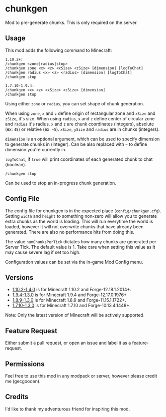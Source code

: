 # chunkgen

Mod to pre-generate chunks. This is only required on the server.

## Usage

This mod adds the following command to Minecraft:

```
1.10.2+:
/chunkgen <zone|radius|stop>
/chunkgen zone <x> <z> <xSize> <zSize> [dimension] [logToChat]
/chunkgen radius <x> <z> <radius> [dimension] [logToChat]
/chunkgen stop

1.7.10-1.9.4:
/chunkgen <x> <z> <xSize> <zSize> [dimension]
/chunkgen stop
```

Using either `zone` or `radius`, you can set shape of chunk generation.

When using `zone`, `x` and `z` define origin of rectangular zone and `xSize` and `zSize`, it's size.
When using `radius`, `x` and `z` define center of circular zone and `radius` it's radius.
`x` and `z` are chunk coordinates (integers), absolute (ex: `45`) or relative (ex: `~5`). `xSize`, `ySize` and `radius` are in chunks (integers).

`dimension` is an optional argument, which can be used to specify dimension to generate chunks in (integer). Can be also replaced with `~` to define dimension you're currently in.

`logToChat`, if `true` will print coordinates of each generated chunk to chat (boolean).

```
/chunkgen stop
```

Can be used to stop an in-progress chunk generation.

## Config File

The config file for chunkgen is in the expected place (`config/chunkgen.cfg`).
Setting `width` and `height` to something non-zero will allow you to generate extra chunks as the world is loading. This will run everytime the world is loaded, however it will not overwrite chunks that have already been generated. There are also no performance hits from doing this.

The value `numChunksPerTick` dictates how many chunks are generated per Server Tick. The default value is 1. Take care when setting this value as it may cause severe lag if set too high.

Configuration values can be set via the in-game Mod Config menu.

## Versions
- [1.10.2-1.4.0](https://github.com/gecgooden/chunkgen/releases/tag/1.4.0) is for Minecraft 1.10.2 and Forge-12.18.1.2014+.
- [1.9.4-1.3.0](https://github.com/gecgooden/chunkgen/releases/tag/1.3.0) is for Minecraft 1.9.4 and Forge-12.17.0.1976+
- [1.8.9-1.3.0](https://github.com/gecgooden/chunkgen/releases/tag/1.3.0) is for Minecraft 1.8.9 and Forge-11.15.1.1722+.
- [1.7.10-1.3.0](https://github.com/gecgooden/chunkgen/releases/tag/1.3.0) is for Minecraft 1.7.10 and Forge-10.13.4.1448+.

Note: Only the latest version of Minecraft will be actively supported. 

## Feature Request

Either submit a pull request, or open an issue and label it as a feature-request.

## Permissions

Feel free to use this mod in any modpack or server, however please credit me (gecgooden).

## Credits

I'd like to thank my adventurous friend for inspiring this mod.
